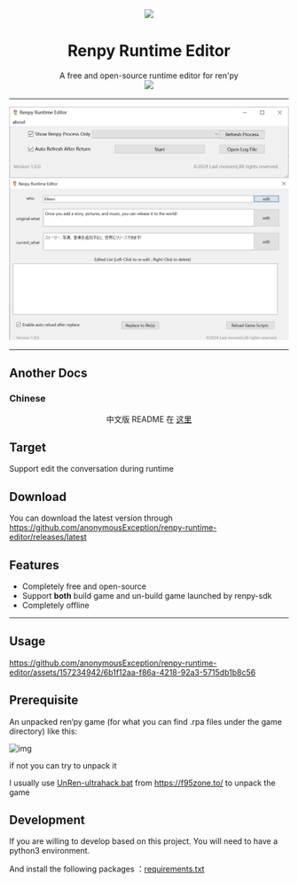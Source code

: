 
<div align=center><img src = "https://www.renpy.org/static/index-logo.png"></div>

# <div align=center>Renpy Runtime Editor</div>

<div align=center>A free and open-source runtime editor for ren'py</div>

<div align=center><img src= "https://camo.githubusercontent.com/60c21c6ef57c61b0a329f621af32f87c9b4ffe0283eeebe8a453e60de2675c51/68747470733a2f2f696d672e736869656c64732e696f2f707970692f707976657273696f6e732f6c616d612d636c65616e6572"></div>

------

<div align=center><img src = "https://github.com/anonymousException/renpy-runtime-editor/blob/main/docs/img/interface_v1.0.0_main.png"></div>

<div align=center><img src = "https://github.com/anonymousException/renpy-runtime-editor/blob/main/docs/img/interface_v1.0.0_runtime.png"></div>

------

## Another Docs

### Chinese

<div align=center>中文版 README 在 <a href = 'https://github.com/anonymousException/renpy-runtime-editor/blob/main/README_zh.md'>这里</a> </div>

## Target

Support edit the conversation during runtime

## Download

You can download the latest version through https://github.com/anonymousException/renpy-runtime-editor/releases/latest

## <span id ="jump_features">Features</span>

- Completely free and open-source
- Support **both** build game and un-build game launched by renpy-sdk
- Completely offline

------

## Usage

https://github.com/anonymousException/renpy-runtime-editor/assets/157234942/6b1f12aa-f86a-4218-92a3-5715db1b8c56

## Prerequisite

An unpacked ren‘py game (for what you can find .rpa files under the game directory)  like this:

![img](https://github.com/anonymousException/renpy-translator/blob/main/docs/img/unpacked.png)

if not you can try to unpack it

I usually use [UnRen-ultrahack.bat](https://github.com/anonymousException/renpy-translator/blob/main/docs/tool/UnRen-ultrahack.bat) from https://f95zone.to/ to unpack the game

## Development

If you are willing to develop based on this project. You will need to have a python3 environment.

And install the following packages ：[requirements.txt](https://github.com/anonymousException/rrenpy-runtime-editor/blob/main/src/requirements.txt)
